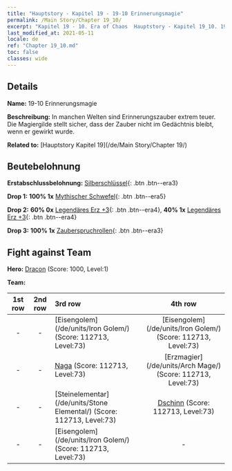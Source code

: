 ```yaml
---
title: "Hauptstory - Kapitel 19 - 19-10 Erinnerungsmagie"
permalink: /Main Story/Chapter 19_10/
excerpt: "Kapitel 19 - 10. Era of Chaos  Hauptstory - Kapitel 19_10. 19-10 Erinnerungsmagie"
last_modified_at: 2021-05-11
locale: de
ref: "Chapter 19_10.md"
toc: false
classes: wide
---
```


## Details

 **Name:** 19-10 Erinnerungsmagie

 **Beschreibung:** In manchen Welten sind Erinnerungszauber extrem teuer. Die Magiergilde stellt sicher, dass der Zauber nicht im Gedächtnis bleibt, wenn er gewirkt wurde.

 **Related to:** [Hauptstory Kapitel 19](/de/Main Story/Chapter 19/)

## Beutebelohnung

 **Erstabschlussbelohnung:** [Silberschlüssel](/ItemsDE/con_693/){: .btn .btn--era3}

 **Drop 1:** **100% 1x** [Mythischer Schwefel](/ItemsDE/mat_64/){: .btn .btn--era5}

 **Drop 2:** **60% 0x** [Legendäres Erz +3](/ItemsDE/mat_54/){: .btn .btn--era4}, **40% 1x** [Legendäres Erz +3](/ItemsDE/mat_54/){: .btn .btn--era4}

 **Drop 3:** **100% 1x** [Zauberspruchrollen](/ItemsDE/con_694/){: .btn .btn--era3}


## Fight against Team
 **Hero:** [Dracon](/de/heroes/Dracon/) (Score: 1000, Level:1)

 **Team:**


  | 1st row | 2nd row | 3rd row | 4th row |
  |:----:|:----:|:----|:----:|
  | - | - | [Eisengolem](/de/units/Iron Golem/) (Score: 112713, Level:73)  | [Eisengolem](/de/units/Iron Golem/) (Score: 112713, Level:73)  |
  | - | - | [Naga](/de/units/Naga/) (Score: 112713, Level:73)  | [Erzmagier](/de/units/Arch Mage/) (Score: 112713, Level:73)  |
  | - | - | [Steinelementar](/de/units/Stone Elemental/) (Score: 112713, Level:73)  | [Dschinn](/de/units/Genie/) (Score: 112713, Level:73)  |
  | - | - | [Eisengolem](/de/units/Iron Golem/) (Score: 112713, Level:73)  | - |


